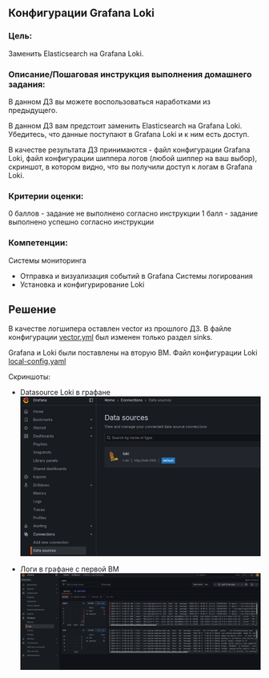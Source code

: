 ## Конфигурации Grafana Loki

### Цель:
Заменить Elasticsearch на Grafana Loki.

### Описание/Пошаговая инструкция выполнения домашнего задания:

В данном ДЗ вы можете воспользоваться наработками из предыдущего.

В данном ДЗ вам предстоит заменить Elasticsearch на Grafana Loki. Убедитесь, что данные поступают в Grafana Loki и к ним есть доступ.

В качестве результата ДЗ принимаются - файл конфигурации Grafana Loki, файл конфигурации шиппера логов (любой шиппер на ваш выбор), скриншот, в котором видно, что вы получили доступ к логам в Grafana Loki.

### Критерии оценки:
0 баллов - задание не выполнено согласно инструкции
1 балл - задание выполнено успешно согласно инструкции

### Компетенции:
Системы мониторинга
- Отправка и визуализация событий в Grafana
Системы логирования
- Установка и конфигурирование Loki


## Решение

В качестве логшипера оставлен vector из прошлого ДЗ. В файле конфигурации [vector.yml](/LOKI1/vector.yml) был изменен только раздел sinks.

Grafana и Loki были поставлены на вторую ВМ. Файл конфигурации Loki [local-config.yaml](/LOKI1/local-config.yaml)

Скриншоты:

* Datasource Loki в графане
![Datasource Loki in grafana.](/LOKI1/loki1.png "Datasource Loki in grafana.")

* Логи в графане с первой ВМ
![Logs in grafana.](/LOKI1/loki2.png "Logs in grafana.")
